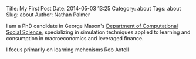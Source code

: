 Title: My First Post
Date: 2014-05-03 13:25
Category: about
Tags: about
Slug: about
Author: Nathan Palmer

I am a PhD candidate in George Mason's [Department of Computational Social Science](http://www.css.gmu.edu/), specializing in simulation techniques applied to learning and consumption in macroeconomics and leveraged finance. 


 I focus primarily on learning mehcnisms 
    Rob Axtell  
